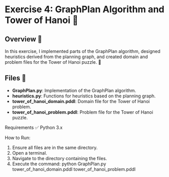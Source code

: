 # Exercise 4: GraphPlan Algorithm and Tower of Hanoi 🧩

## Overview 📖
In this exercise, I implemented parts of the GraphPlan algorithm, designed heuristics derived from the planning graph, and created domain and problem files for the Tower of Hanoi puzzle. 🗼

## Files 📂
- **GraphPlan.py**: Implementation of the GraphPlan algorithm.
- **heuristics.py**: Functions for heuristics based on the planning graph.
- **tower_of_hanoi_domain.pddl**: Domain file for the Tower of Hanoi problem.
- **tower_of_hanoi_problem.pddl**: Problem file for the Tower of Hanoi puzzle.

Requirements ✅
Python 3.x

How to Run:
1. Ensure all files are in the same directory.
2. Open a terminal.
3. Navigate to the directory containing the files.
4. Execute the command:
   python GraphPlan.py tower_of_hanoi_domain.pddl tower_of_hanoi_problem.pddl


